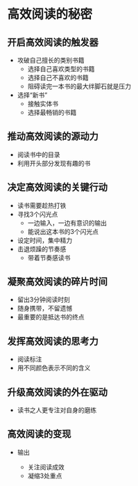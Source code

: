 # 高效阅读的秘密



## 开启高效阅读的触发器

- 攻破自己擅长的类别书籍
  - 选择自己喜欢类型的书籍
  - 选择自己不喜欢的书籍
  - 阻碍读完一本书的最大绊脚石就是压力
- 选择“新书”
  - 接触实体书
  - 选择最畅销的书籍



## 推动高效阅读的源动力

- 阅读书中的目录
- 利用开头部分发现有趣的书



## 决定高效阅读的关键行动

- 读书需要趁热打铁
- 寻找3个闪光点
  - 一边输入，一边有意识的输出
  - 能说出这本书的3个闪光点
- 设定时间，集中精力
- 击退烦躁的节奏感
  - 带着节奏感读书



## 凝聚高效阅读的碎片时间

- 留出3分钟阅读时刻
- 随身携带，不留遗憾
- 最重要的是抵达书的终点



## 发挥高效阅读的思考力

- 阅读标注
- 用不同颜色表示不同的含义



## 升级高效阅读的外在驱动

- 读书之人更专注对自身的磨练



## 高效阅读的变现

- 输出

  - 关注阅读成效
  - 凝缩3处重点

  
